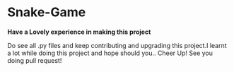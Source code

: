 # Snake-Game

**Have a Lovely experience in making this project**

<table>

Do see all .py files and keep contributing and upgrading this project.I learnt a lot while doing this project and hope should you..
Cheer Up! See you doing pull request!
  
</table>
